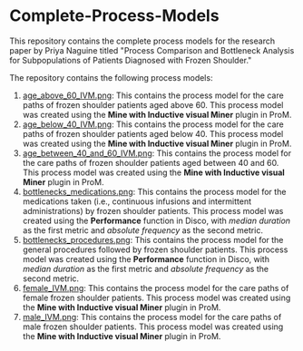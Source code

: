 # Complete-Process-Models

This repository contains the complete process models for the research paper by Priya Naguine titled "Process Comparison and Bottleneck Analysis for Subpopulations of Patients Diagnosed with Frozen Shoulder."

The repository contains the following process models:
1. [age_above_60_IVM.png][1]: This contains the process model for the care paths of frozen shoulder patients aged above 60. This process model was created using the **Mine with Inductive visual Miner** plugin in ProM.
2. [age_below_40_IVM.png][2]: This contains the process model for the care paths of frozen shoulder patients aged below 40. This process model was created using the **Mine with Inductive visual Miner** plugin in ProM.
3. [age_between_40_and_60_IVM.png][3]: This contains the process model for the care paths of frozen shoulder patients aged between 40 and 60. This process model was created using the **Mine with Inductive visual Miner** plugin in ProM.
4. [bottlenecks_medications.png][4]: This contains the process model for the medications taken (i.e., continuous infusions and intermittent administrations) by frozen shoulder patients. This process model was created using the **Performance** function in Disco, with *median duration* as the first metric and *absolute frequency* as the second metric.
5. [bottlenecks_procedures.png][5]: This contains the process model for the general procedures followed by frozen shoulder patients. This process model was created using the **Performance** function in Disco, with *median duration* as the first metric and *absolute frequency* as the second metric.
6. [female_IVM.png][6]: This contains the process model for the care paths of female frozen shoulder patients. This process model was created using the **Mine with Inductive visual Miner** plugin in ProM.
7. [male_IVM.png][7]: This contains the process model for the care paths of male frozen shoulder patients. This process model was created using the **Mine with Inductive visual Miner** plugin in ProM.

[1]: https://github.com/PriyaNaguine/Complete-Process-Models/blob/a1e7a713fd0ad61db92a2efcc3e43251d2d59631/age_above_60_IVM.png
[2]: https://github.com/PriyaNaguine/Complete-Process-Models/blob/a1e7a713fd0ad61db92a2efcc3e43251d2d59631/age_below_40_IVM.png
[3]: https://github.com/PriyaNaguine/Complete-Process-Models/blob/a1e7a713fd0ad61db92a2efcc3e43251d2d59631/age_between_40_and_60_IVM.png
[4]: https://github.com/PriyaNaguine/Complete-Process-Models/blob/a1e7a713fd0ad61db92a2efcc3e43251d2d59631/bottlenecks_medications.png
[5]: https://github.com/PriyaNaguine/Complete-Process-Models/blob/a1e7a713fd0ad61db92a2efcc3e43251d2d59631/bottlenecks_procedures.png
[6]: https://github.com/PriyaNaguine/Complete-Process-Models/blob/a1e7a713fd0ad61db92a2efcc3e43251d2d59631/female_IVM.png
[7]: https://github.com/PriyaNaguine/Complete-Process-Models/blob/a1e7a713fd0ad61db92a2efcc3e43251d2d59631/male_IVM.png
